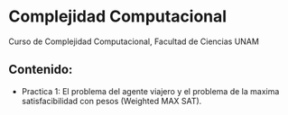 Complejidad Computacional
=========================

Curso de Complejidad Computacional, Facultad de Ciencias UNAM

## Contenido:
* Practica 1: El problema del agente viajero y el problema de la maxima satisfacibilidad con pesos (Weighted MAX SAT).


